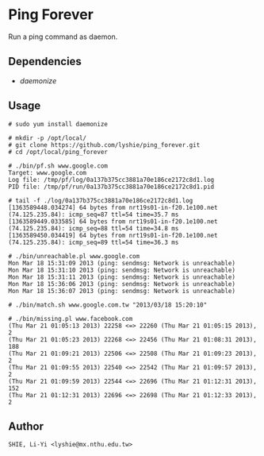 Ping Forever
============
Run a ping command as daemon.

Dependencies
------------
  * *daemonize*

Usage
-----
    # sudo yum install daemonize

    # mkdir -p /opt/local/
    # git clone https://github.com/lyshie/ping_forever.git
    # cd /opt/local/ping_forever

    # ./bin/pf.sh www.google.com
    Target: www.google.com
    Log file: /tmp/pf/log/0a137b375cc3881a70e186ce2172c8d1.log
    PID file: /tmp/pf/run/0a137b375cc3881a70e186ce2172c8d1.pid

    # tail -f ./log/0a137b375cc3881a70e186ce2172c8d1.log
    [1363589448.034274] 64 bytes from nrt19s01-in-f20.1e100.net (74.125.235.84): icmp_seq=87 ttl=54 time=35.7 ms
    [1363589449.033585] 64 bytes from nrt19s01-in-f20.1e100.net (74.125.235.84): icmp_seq=88 ttl=54 time=34.8 ms
    [1363589450.034419] 64 bytes from nrt19s01-in-f20.1e100.net (74.125.235.84): icmp_seq=89 ttl=54 time=36.3 ms

    # ./bin/unreachable.pl www.google.com
    Mon Mar 18 15:31:09 2013 (ping: sendmsg: Network is unreachable)
    Mon Mar 18 15:31:10 2013 (ping: sendmsg: Network is unreachable)
    Mon Mar 18 15:31:11 2013 (ping: sendmsg: Network is unreachable)
    Mon Mar 18 15:36:06 2013 (ping: sendmsg: Network is unreachable)
    Mon Mar 18 15:36:07 2013 (ping: sendmsg: Network is unreachable)

    # ./bin/match.sh www.google.com.tw "2013/03/18 15:20:10"

    # ./bin/missing.pl www.facebook.com
    (Thu Mar 21 01:05:13 2013) 22258 <=> 22260 (Thu Mar 21 01:05:15 2013),  2
    (Thu Mar 21 01:05:23 2013) 22268 <=> 22456 (Thu Mar 21 01:08:31 2013),  188
    (Thu Mar 21 01:09:21 2013) 22506 <=> 22508 (Thu Mar 21 01:09:23 2013),  2
    (Thu Mar 21 01:09:55 2013) 22540 <=> 22542 (Thu Mar 21 01:09:57 2013),  2
    (Thu Mar 21 01:09:59 2013) 22544 <=> 22696 (Thu Mar 21 01:12:31 2013),  152
    (Thu Mar 21 01:12:31 2013) 22696 <=> 22698 (Thu Mar 21 01:12:33 2013),  2

Author
------
    SHIE, Li-Yi <lyshie@mx.nthu.edu.tw>
